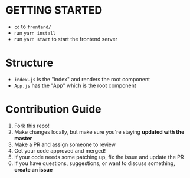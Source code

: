 # GETTING STARTED
 - `cd` to `frontend/`
 - run `yarn install`
 - run `yarn start`  to start the frontend server


# Structure 
- `index.js` is the "index" and renders the root component
- `App.js` has the "App" which is the root component
 

# Contribution Guide

1. Fork this repo!
2. Make changes locally, but make sure you're staying **updated with the master**
3. Make a PR and assign someone to review
4. Get your code approved and merged!
5. If your code needs some patching up, fix the issue and update the PR
6. If you have questions, suggestions, or want to discuss something, **create an issue**